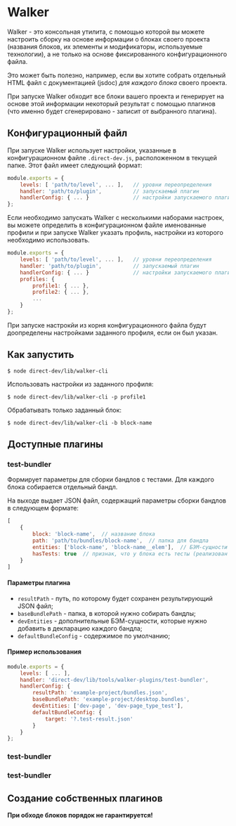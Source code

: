 # Walker

Walker - это консольная утилита, с помощью которой вы можете настроить сборку на основе информации о блоках своего проекта (названия блоков, их элементы и модификаторы, используемые технологии), а не только на основе фиксированного конфигурационного файла.

Это может быть полезно, например, если вы хотите собрать отдельный HTML файл с документацией (jsdoc) *для каждого блока* своего проекта.

При запуске Walker обходит все блоки вашего проекта и генерирует на основе этой информации некоторый результат с помощью плагинов (что именно будет сгенерировано - записит от выбранного плагина).

## Конфигурационный файл

При запуске Walker использует настройки, указанные в конфигурационном файле `.direct-dev.js`, расположенном в текущей папке. Этот файл имеет следующий формат:

```js
module.exports = {
    levels: [ 'path/to/level', ... ],   // уровни переопределения
    handler: 'path/to/plugin',          // запускаемый плагин
    handlerConfig: { ... }              // настройки запускаемого плагина
};
```

Если необходимо запускать Walker с несколькими наборами настроек, вы можете определить в конфигурационном файле именованные профили и при запуске Walker указать профиль, настройки из которого необходимо использовать.

```js
module.exports = {
    levels: [ 'path/to/level', ... ],   // уровни переопределения
    handler: 'path/to/plugin',          // запускаемый плагин
    handlerConfig: { ... }              // настройки запускаемого плагина
    profiles: {
        profile1: { ... },
        profile2: { ... },
        ...
    }
};
```

При запуске настрокйи из корня конфигурационного файла будут доопределены настройками заданного профиля, если он был указан.

## Как запустить

```
$ node direct-dev/lib/walker-cli
```

Использовать настройки из заданного профиля:

```
$ node direct-dev/lib/walker-cli -p profile1
```

Обрабатывать только заданный блок:

```
$ node direct-dev/lib/walker-cli -b block-name
```


## Доступные плагины

### test-bundler

Формирует параметры для сборки бандлов с тестами. Для каждого блока собирается отдельный бандл.

На выходе выдает JSON файл, содержащий параметры сборки бандлов в следующем формате:

```js
[
    {
        block: 'block-name',  // название блока
        path: 'path/to/bundles/block-name',  // папка для бандла
        entities: ['block-name', 'block-name__elem'],  // БЭМ-сущности блока
        hasTests: true  // признак, что у блока есть тесты (реализован в технологии test.js)
    }
]
```

#### Параметры плагина

- `resultPath` - путь, по которому будет сохранен результирующий JSON файл;
- `baseBundlePath` - папка, в которой нужно собирать бандлы;
- `devEntities` - дополнительные БЭМ-сущности, которые нужно добавить в декларацию каждого бандла;
- `defaultBundleConfig` - содержимое по умолчанию;

#### Пример использования

```js
module.exports = {
    levels: [ ... ],
    handler: 'direct-dev/lib/tools/walker-plugins/test-bundler',
    handlerConfig: {
        resultPath: 'example-project/bundles.json',
        baseBundlePath: 'example-project/desktop.bundles',
        devEntities: ['dev-page', 'dev-page_type_test'],
        defaultBundleConfig: {
            target: '?.test-result.json'
        }
    }
};
```

### test-bundler

### test-bundler

## Создание собственных плагинов

**При обходе блоков порядок не гарантируется!**
